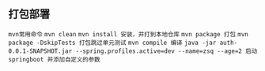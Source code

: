 ## 打包部署
`mvn常用命令`
`mvn clean`
`mvn install 安装，并打到本地仓库`
`mvn package 打包`
`mvn package -DskipTests 打包跳过单元测试` 
`mvn compile 编译`
`java -jar auth-0.0.1-SNAPSHOT.jar --spring.profiles.active=dev --name=zsq --age=2 启动springboot 并添加自定义的参数` 
